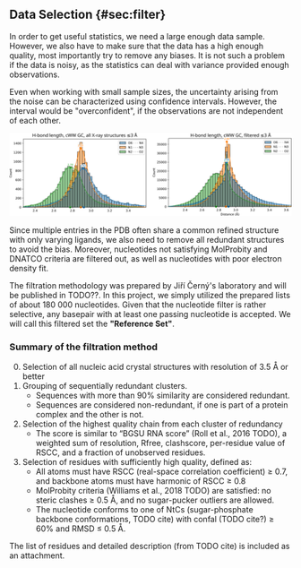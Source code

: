 ## Data Selection {#sec:filter}

In order to get useful statistics, we need a large enough data sample.
However, we also have to make sure that the data has a high enough quality, most importantly try to remove any biases.
It is not such a problem if the data is noisy, as the statistics can deal with variance provided enough observations.

Even when working with small sample sizes, the uncertainty arising from the noise can be characterized using confidence intervals.
However, the interval would be "overconfident", if the observations are not independent of each other.

![Canonical GC pairs with the filtering (left) and without it (right). Without the filter, the plot illustrates a large effect from 2.89 Å hydrogen-bond restraints used in model refining.](../img/hbonds-hist-filter-comparison-GConly.png)

Since multiple entries in the PDB often share a common refined structure with only varying ligands, we also need to remove all redundant structures to avoid the bias.
Moreover, nucleotides not satisfying MolProbity and DNATCO criteria are filtered out, as well as nucleotides with poor electron density fit.

The filtration methodology was prepared by Jiří Černý's laboratory and will be published in TODO??.
In this project, we simply utilized the prepared lists of about 180 000 nucleotides.
Given that the nucleotide filter is rather selective, any basepair with at least one passing nucleotide is accepted.
We will call this filtered set the **"Reference Set"**.

### Summary of the filtration method

<!-- TODO jirkův filtr popis: -->

0. Selection of all nucleic acid crystal structures with resolution of 3.5 Å or better
1. Grouping of sequentially redundant clusters.
    * Sequences with more than 90% similarity are considered redundant.
    * Sequences are considered non-redundant, if one is part of a protein complex and the other is not.
2. Selection of the highest quality chain from each cluster of redundancy
    * The score is similar to “BGSU RNA score” (Roll et al., 2016 TODO), a weighted sum of resolution, Rfree, clashscore, per-residue value of RSCC, and a fraction of unobserved residues.
3. Selection of residues with sufficiently high quality, defined as:
    * All atoms must have RSCC (real-space correlation coefficient) ≥ 0.7, and backbone atoms must have harmonic of RSCC ≥ 0.8
    * MolProbity criteria (Williams et al., 2018 TODO) are satisfied: no steric clashes ≥ 0.5 Å, and no sugar-pucker outliers are allowed.
    * The nucleotide conforms to one of NtCs (sugar-phosphate backbone conformations, TODO cite) with confal (TODO cite?) ≥ 60% and RMSD ≤ 0.5 Å.

The list of residues and detailed description (from TODO cite) is included as an attachment.

<!-- 

The preparation of a curated reference subset of PDB data involved three steps:
    1. Defining a sequentially non-redundant subset of crystal structures containing nucleic acids;
    2. Finding the highest quality chain in each cluster of homologous sequences;
    3. Applying per-residue quality score cutoffs to the highest quality chains.

To create a sequentially non-redundant subset of structures (Step 1), a list of X-ray PDB entries containing nucleic acids with available reflection data was collected using an NAKB query, returning 8,783 PDB IDs (as of 16 Oct 2022). The sequence information for each chain was obtained from the RCSB PDB using a graphQL query for each ID. All nucleic acid sequences were aligned using the pairwise2.align.localds function of BioPython, employing an extended nucleic acid  substitution matrix. The NAKB query, graphQL query, and alignment code are available in the Supplementary Materials. Only purely DNA or RNA chains were analyzed. The aligned sequences were clustered separately for DNA and RNA based on their sequence dissimilarity. Sequences were considered redundant if they have fewer than three mutations (including gaps/termini) for sequences up to 24 residues, or less than 10% mutations for longer chains. Identical sequences of nucleic acids from NA:protein complexes and from “naked” structures were treated as non-redundant.

The highest quality chain in each cluster of homologous sequences was then identified using a score assigned to each chain (Step 2). The score extended the “BGSU RNA score” (Roll et al., 2016) for a consistent description of DNA and RNA, using validation data downloaded from the RCSB PDB in XML format. The quality score was a weighted combination of resolution (weight 1), Rfree (x 18), clashscore (x 0.05), average per-residue value of 1.000-RSCC (x 8), average per-residue RSR (x 8), and fraction of unobserved residues (x 4). Weights were optimized so that each quality indicator contributed roughly equally to the standard deviation of the composite quality score. The subset of highest quality non-redundant chains belonging to crystal structures with better than 1.8 Å resolution (539 DNA and 206 RNA chains) contained a sufficient number of residues (6,644 DNA and 4,236 RNA) for further analysis; the results supporting this reference set size will be discussed in Section 3.2.

Experience with the development of a similar high-quality reference set for proteins showed that chains of good overall quality almost always contain some extremely poor regions (Williams et al., 2022). Therefore, we decided to implement a residue-level filter to exclude severe errors (Step 3). For this reference set, the most important consideration was to remove cases where a residue is modeled in an incorrect local minimum conformation, resulting in a strain that distorts the covalent geometry. The final reference set was the intersection of the residues that passed the two independent filtering systems described below, one using MolProbity criteria, and one using DNATCO criteria. 

The first filtering system utilized the DNATCO web server (Černý et al., 2020) for the assignment of sugar-phosphate backbone conformation (NtC) to each dinucleotide step (neighboring pair of residues) within a chain. This system is based on the expectation that if all backbone torsion angles, sugar puckers, and the overall shape of a dinucleotide step are close to a known conformational class, the deviations in the covalent geometry of its residues are not too large. Dinucleotide steps assigned to one of the known NtC classes had to fulfil the following criteria: the step confal score should be ≥ 60 (where 100 is the perfect score), backbone atoms harmonic mean real-space correlation coefficient (RSCC) ≥ 0.8, and backbone atoms RMSD ≤ 0.5 Å. Further, if the previous step in the chain was not assigned to a known NtC conformation class, meaning that the more distant 5’-part of the residue in the dinucleotide was less reliable, we used only backbone atoms from C5’ to O3’ in such a residue, otherwise, the residue atoms including the phosphate group were used. This filtering procedure returned 4,336 DNA and 3,082 RNA residues.

The second residue-level filtering system used MolProbity (Williams et al., 2018) and comprised two main components: model-to-map fit and model validation metrics. For model-to-map fit, chains were assessed with phenix.real_space_correlation detail=atom, using .mtz reflection data files provided by the PDB. For a residue to be included in the reference set, all of its member non-H atoms were required to have real-space correlation coefficient (RSCC) ≥ 0.7 and 2mFo-DFc map value ≥ 1.2σ at the atom site. Additionally, the backbone P atom, which carries about twice as many electrons as N/C/O atoms, was required to have 2mFo-DFc map value ≥ 2.4σ.  The B-factor was not used as a filtering criterion, as its treatment was found to be too inconsistent across resolutions and refinement programs. Moreover, for a residue to be included, it was required to have no steric clashes ≥ 0.5 Å (Word et al., 1999). For RNA, residues with sugar pucker outliers (Jain et al., 2015) were also removed. Notably, because this reference was prepared for assessing covalent bond geometry, bond length and bond angle outliers were not used as explicit criteria for filtering. Additionally, non-standard bases and residues with alternate conformations were removed from the reference set, as finding the correct traces through alternate positions is known to be prone to errors (Richardson et al., 2023).

The combined residue-level filtering resulted in 3,202 DNA residues and 2,544 RNA residues modeled with high confidence; the reference set is available in the Supplementary Materials. -->
